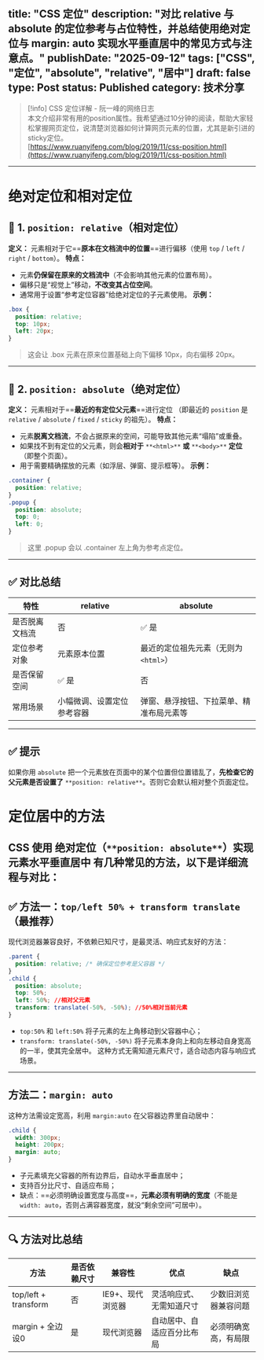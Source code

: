 title: "CSS 定位"
description: "对比 relative 与 absolute 的定位参考与占位特性，并总结使用绝对定位与 margin: auto 实现水平垂直居中的常见方式与注意点。"
publishDate: "2025-09-12"
tags: ["CSS", "定位", "absolute", "relative", "居中"]
draft: false
type: Post
status: Published
category: 技术分享
---
  

> [!info] CSS 定位详解 - 阮一峰的网络日志  
> 本文介绍非常有用的position属性。我希望通过10分钟的阅读，帮助大家轻松掌握网页定位，说清楚浏览器如何计算网页元素的位置，尤其是新引进的sticky定位。  
> [https://www.ruanyifeng.com/blog/2019/11/css-position.html](https://www.ruanyifeng.com/blog/2019/11/css-position.html)  
---
# 绝对定位和相对定位
## 🎯 1. `position: relative`（相对定位）
**定义：**
元素相对于它==**原本在文档流中的位置**==进行偏移（使用 `top` / `left` / `right` / `bottom`）。
**特点：**
- 元素**仍保留在原来的文档流中**（不会影响其他元素的位置布局）。
- 偏移只是“视觉上”移动，**不改变其占位空间**。
- 通常用于设置“参考定位容器”给绝对定位的子元素使用。
**示例：**
```CSS
.box {
  position: relative;
  top: 10px;
  left: 20px;
}
```

> 这会让 .box 元素在原来位置基础上向下偏移 10px，向右偏移 20px。
---
## 📍 2. `position: absolute`（绝对定位）
**定义：**
元素相对于==**最近的有定位父元素**==进行定位
（即最近的 `position` 是 `relative` / `absolute` / `fixed` / `sticky` 的祖先）。
**特点：**
- 元素**脱离文档流**，不会占据原来的空间，可能导致其他元素“塌陷”或重叠。
- 如果找不到有定位的父元素，则会**相对于** `**<html>**` **或** `**<body>**` **定位**（即整个页面）。
- 用于需要精确摆放的元素（如浮层、弹窗、提示框等）。
**示例：**
```CSS
.container {
  position: relative;
}
.popup {
  position: absolute;
  top: 0;
  left: 0;
}
```

> 这里 .popup 会以 .container 左上角为参考点定位。
---
## ✅ 对比总结
|特性|relative|absolute|
|---|---|---|
|是否脱离文档流|否|✅ 是|
|定位参考对象|元素原本位置|最近的定位祖先元素（无则为 `<html>`）|
|是否保留空间|✅ 是|否|
|常用场景|小幅微调、设置定位参考容器|弹窗、悬浮按钮、下拉菜单、精准布局元素等|
---
## ✅ 提示
如果你用 `absolute` 把一个元素放在页面中的某个位置但位置错乱了，**先检查它的父元素是否设置了** `**position: relative**`。否则它会默认相对整个页面定位。
  
  
# 定位居中的方法
CSS 使用 **绝对定位（**`**position: absolute**`**）实现元素水平垂直居中** 有几种常见的方法，以下是详细流程与对比：
---
## ✅ 方法一：`top/left 50% + transform translate`（最推荐）
现代浏览器兼容良好，不依赖已知尺寸，是最灵活、响应式友好的方法：
```CSS
.parent {
  position: relative; /* 确保定位参考是父容器 */
}
.child {
  position: absolute;
  top: 50%;
  left: 50%; //相对父元素
  transform: translate(-50%, -50%); //50%相对当前元素
}
```
- `top:50%` 和 `left:50%` 将子元素的左上角移动到父容器中心；
- `transform: translate(-50%, -50%)` 将子元素本身向上和向左移动自身宽高的一半，使其完全居中。
这种方式无需知道元素尺寸，适合动态内容与响应式场景。
---
## 方法二：`margin: auto`
这种方法需设定宽高，利用 `margin:auto` 在父容器边界里自动居中：
```CSS
.child {
  width: 300px;
  height: 200px;
  margin: auto;
}
```
- 子元素填充父容器的所有边界后，自动水平垂直居中；
- 支持百分比尺寸、自适应布局；
- 缺点：==必须明确设置宽度与高度==，**元素必须有明确的宽度**（不能是 `width: auto`，否则占满容器宽度，就没“剩余空间”可居中）。
  
---
## 🔍 方法对比总结
|方法|是否依赖尺寸|兼容性|优点|缺点|
|---|---|---|---|---|
|top/left + transform|否|IE9+、现代浏览器|灵活响应式、无需知道尺寸|少数旧浏览器兼容问题|
|margin + 全边设0|是|现代浏览器|自动居中、自适应百分比布局|必须明确宽高，有局限|
